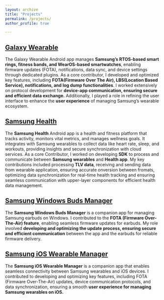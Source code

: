 ```yaml
---
layout: archive
title: "Projects"
permalink: /projects/
author_profile: true

---
```


## [Galaxy Wearable](https://play.google.com/store/apps/details?id=com.samsung.android.app.watchmanager&hl=en)
The Galaxy Wearable Android app manages **Samsung’s RTOS-based smart rings, fitness bands, and WearOS-based smartwatches**, enabling firmware updates (FOTA), notifications, data sync, and device settings through dedicated plugins.
As a core contributor, I developed and optimized key features, including **FOTA(Firmware Over The Air), LBS(Location Based Service), notifications, and log dump functionalities**. I worked extensively on protocol development for **device-app communication, ensuring secure and efficient data exchange.** Additionally, I played a role in refining the user interface to enhance the **user experience** of managing Samsung’s wearable ecosystem.

## [Samsung Health](https://play.google.com/store/apps/details?id=com.sec.android.app.shealth&hl=en)
The **Samsung Health** Android app is a health and fitness platform that tracks activity, monitors vital metrics, and manages wellness goals. It integrates with Samsung wearables to collect data like heart rate, sleep, and workouts, providing insights and secure synchronization with cloud services.
 As a core Contributor, I worked on developing **SDK** to process and communicate between **Samsung wearables** and **Health app**. My key contributions included processing **TLV data**, receiving and sending data from wearable application, ensuring accurate onversion between fromats, optimizing data synchronization for real-time health tracking and ensuring seamless communication with upper-layer components for efficient health data management.

## [Samsung Windows Buds Manager](https://apps.microsoft.com/detail/9nhtlwtkfznb?hl=en-US&gl=US)
The **Samsung Windows Buds Manager** is a companion app for managing Samsung earbuds on Windows. I contributed to the **FOTA (Firmware Over-The-Air) feature**, enabling seamless firmware updates for earbuds. My role involved **developing and optimizing the update process, ensuring secure and efficient communication** between the app and the earbuds for reliable firmware delivery.

## [Samsung iOS Wearable Manager](https://apps.apple.com/us/app/samsung-galaxy-watch-gear-s/id1117310635)

The **Samsung iOS Wearable Manager** is a companion app that enables seamless connectivity between Samsung wearables and iOS devices. I contributed to developing and optimizing key features, including FOTA (Firmware Over-The-Air) updates, device communication protocols, and data synchronization, ensuring a smooth **user experience for managing Samsung wearables on iOS.**

